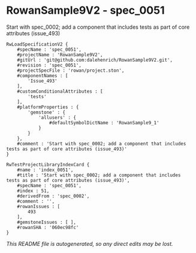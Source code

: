 # RowanSample9V2 - spec_0051
Start with spec_0002; add a component that includes tests as part of core attributes (issue_493)
```
RwLoadSpecificationV2 {
	#specName : 'spec_0051',
	#projectName : 'RowanSample9V2',
	#gitUrl : 'git@github.com:dalehenrich/RowanSample9V2.git',
	#revision : 'spec_0051',
	#projectSpecFile : 'rowan/project.ston',
	#componentNames : [
		'Issue_493'
	],
	#customConditionalAttributes : [
		'tests'
	],
	#platformProperties : {
		'gemstone' : {
			'allusers' : {
				#defaultSymbolDictName : 'RowanSample9_1'
			}
		}
	},
	#comment : 'Start with spec_0002; add a component that includes tests as part of core attributes (issue_493)'
}

RwTestProjectLibraryIndexCard {
	#name : 'index_0051',
	#title : 'Start with spec_0002; add a component that includes tests as part of core attributes (issue_493)',
	#specName : 'spec_0051',
	#index : 51,
	#derivedFrom : 'spec_0002',
	#comment : '',
	#rowanIssues : [
		493
	],
	#gemstoneIssues : [ ],
	#rowanSHA : '060ec98fc'
}
```

*This README file is autogenerated, so any direct edits may be lost.*
